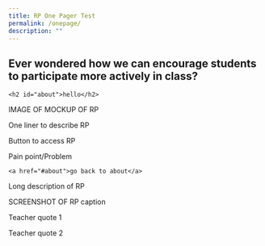 ```yaml
---
title: RP One Pager Test
permalink: /onepage/
description: ""
---
```

## Ever wondered how we can encourage students to participate more actively in class?
```
<h2 id="about">hello</h2>
```

IMAGE OF MOCKUP OF RP

One liner to describe RP

Button to access RP

Pain point/Problem
```
<a href="#about">go back to about</a>
```

Long description of RP

SCREENSHOT OF RP
caption

Teacher quote 1

Teacher quote 2